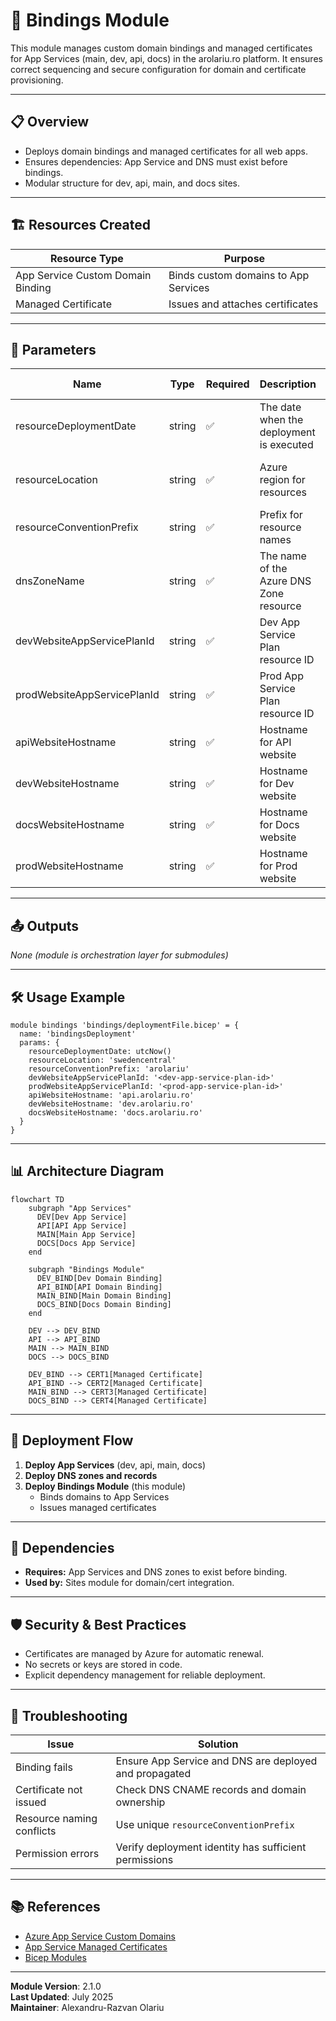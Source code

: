 # 🔗 Bindings Module

This module manages custom domain bindings and managed certificates for App Services (main, dev, api, docs) in the arolariu.ro platform. It ensures correct sequencing and secure configuration for domain and certificate provisioning.

---

## 📋 Overview

- Deploys domain bindings and managed certificates for all web apps.
- Ensures dependencies: App Service and DNS must exist before bindings.
- Modular structure for dev, api, main, and docs sites.

---

## 🏗️ Resources Created

| Resource Type                     | Purpose                              |
| --------------------------------- | ------------------------------------ |
| App Service Custom Domain Binding | Binds custom domains to App Services |
| Managed Certificate               | Issues and attaches certificates     |

---

## 🔧 Parameters

| Name                        | Type   | Required | Description                              | Allowed Values                                     |
| --------------------------- | ------ | -------- | ---------------------------------------- | -------------------------------------------------- |
| resourceDeploymentDate      | string | ✅       | The date when the deployment is executed | -                                                  |
| resourceLocation            | string | ✅       | Azure region for resources               | swedencentral, norwayeast, westeurope, northeurope |
| resourceConventionPrefix    | string | ✅       | Prefix for resource names                | -                                                  |
| dnsZoneName                 | string | ✅       | The name of the Azure DNS Zone resource  | -                                                  |
| devWebsiteAppServicePlanId  | string | ✅       | Dev App Service Plan resource ID         | -                                                  |
| prodWebsiteAppServicePlanId | string | ✅       | Prod App Service Plan resource ID        | -                                                  |
| apiWebsiteHostname          | string | ✅       | Hostname for API website                 | -                                                  |
| devWebsiteHostname          | string | ✅       | Hostname for Dev website                 | -                                                  |
| docsWebsiteHostname         | string | ✅       | Hostname for Docs website                | -                                                  |
| prodWebsiteHostname         | string | ✅       | Hostname for Prod website                | -                                                  |

---

## 📤 Outputs

_None (module is orchestration layer for submodules)_

---

## 🛠️ Usage Example

```bicep
module bindings 'bindings/deploymentFile.bicep' = {
  name: 'bindingsDeployment'
  params: {
    resourceDeploymentDate: utcNow()
    resourceLocation: 'swedencentral'
    resourceConventionPrefix: 'arolariu'
    devWebsiteAppServicePlanId: '<dev-app-service-plan-id>'
    prodWebsiteAppServicePlanId: '<prod-app-service-plan-id>'
    apiWebsiteHostname: 'api.arolariu.ro'
    devWebsiteHostname: 'dev.arolariu.ro'
    docsWebsiteHostname: 'docs.arolariu.ro'
  }
}
```

---

## 📊 Architecture Diagram

```mermaid
flowchart TD
    subgraph "App Services"
      DEV[Dev App Service]
      API[API App Service]
      MAIN[Main App Service]
      DOCS[Docs App Service]
    end

    subgraph "Bindings Module"
      DEV_BIND[Dev Domain Binding]
      API_BIND[API Domain Binding]
      MAIN_BIND[Main Domain Binding]
      DOCS_BIND[Docs Domain Binding]
    end

    DEV --> DEV_BIND
    API --> API_BIND
    MAIN --> MAIN_BIND
    DOCS --> DOCS_BIND

    DEV_BIND --> CERT1[Managed Certificate]
    API_BIND --> CERT2[Managed Certificate]
    MAIN_BIND --> CERT3[Managed Certificate]
    DOCS_BIND --> CERT4[Managed Certificate]
```

---

## 🔄 Deployment Flow

1. **Deploy App Services** (dev, api, main, docs)
2. **Deploy DNS zones and records**
3. **Deploy Bindings Module** (this module)
   - Binds domains to App Services
   - Issues managed certificates

---

## 🔗 Dependencies

- **Requires:** App Services and DNS zones to exist before binding.
- **Used by:** Sites module for domain/cert integration.

---

## 🛡️ Security & Best Practices

- Certificates are managed by Azure for automatic renewal.
- No secrets or keys are stored in code.
- Explicit dependency management for reliable deployment.

---

## 🚨 Troubleshooting

| Issue                     | Solution                                               |
| ------------------------- | ------------------------------------------------------ |
| Binding fails             | Ensure App Service and DNS are deployed and propagated |
| Certificate not issued    | Check DNS CNAME records and domain ownership           |
| Resource naming conflicts | Use unique `resourceConventionPrefix`                  |
| Permission errors         | Verify deployment identity has sufficient permissions  |

---

## 📚 References

- [Azure App Service Custom Domains](https://docs.microsoft.com/en-us/azure/app-service/app-service-web-tutorial-custom-domain)
- [App Service Managed Certificates](https://docs.microsoft.com/en-us/azure/app-service/configure-ssl-certificate#create-a-free-managed-certificate)
- [Bicep Modules](https://docs.microsoft.com/en-us/azure/azure-resource-manager/bicep/modules)

---

**Module Version**: 2.1.0  
**Last Updated**: July 2025  
**Maintainer**: Alexandru-Razvan Olariu
